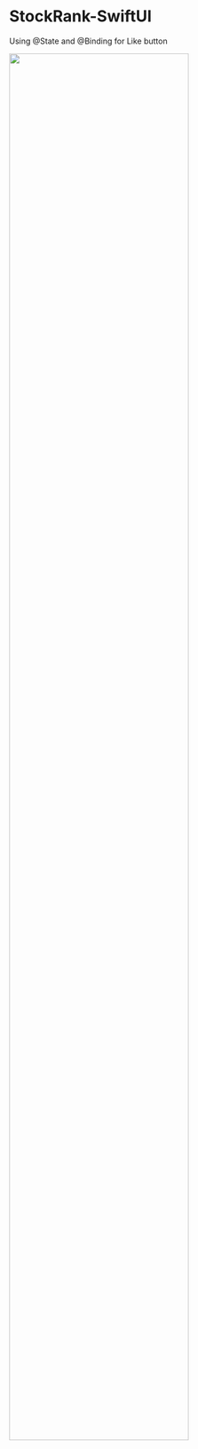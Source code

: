 # StockRank-SwiftUI
Using @State and @Binding for Like button

<img width ="80%" src="https://user-images.githubusercontent.com/43236727/187488639-51dda1a7-a8e6-4d6b-8e35-eba6901b7669.gif" />

